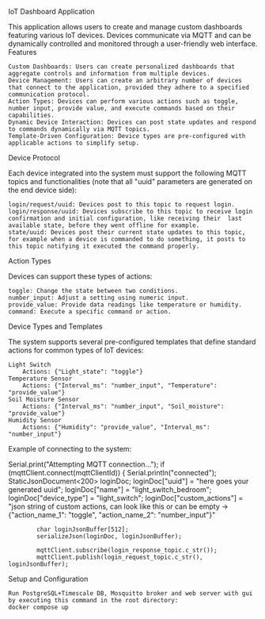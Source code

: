 IoT Dashboard Application

This application allows users to create and manage custom dashboards featuring various IoT devices. Devices communicate via MQTT and can be dynamically controlled and monitored through a user-friendly web interface.
Features

    Custom Dashboards: Users can create personalized dashboards that aggregate controls and information from multiple devices.
    Device Management: Users can create an arbitrary number of devices that connect to the application, provided they adhere to a specified communication protocol.
    Action Types: Devices can perform various actions such as toggle, number input, provide value, and execute commands based on their capabilities.
    Dynamic Device Interaction: Devices can post state updates and respond to commands dynamically via MQTT topics.
    Template-Driven Configuration: Device types are pre-configured with applicable actions to simplify setup.

Device Protocol

Each device integrated into the system must support the following MQTT topics and functionalities (note that all "uuid" parameters are generated on the end device side):

    login/request/uuid: Devices post to this topic to request login.
    login/response/uuid: Devices subscribe to this topic to receive login confirmation and initial configuration, like receiving their  last available state, before they went offline for example.
    state/uuid: Devices post their current state updates to this topic, for example when a device is commanded to do something, it posts to this topic notifying it executed the command properly.

Action Types

Devices can support these types of actions:

    toggle: Change the state between two conditions.
    number_input: Adjust a setting using numeric input.
    provide_value: Provide data readings like temperature or humidity.
    command: Execute a specific command or action.

Device Types and Templates

The system supports several pre-configured templates that define standard actions for common types of IoT devices:

    Light Switch
        Actions: {"Light_state": "toggle"}
    Temperature Sensor
        Actions: {"Interval_ms": "number_input", "Temperature": "provide_value"}
    Soil Moisture Sensor
        Actions: {"Interval_ms": "number_input", "Soil_moisture": "provide_value"}
    Humidity Sensor
        Actions: {"Humidity": "provide_value", "Interval_ms": "number_input"}
    
Example of connecting to the system:

 Serial.print("Attempting MQTT connection...");
        if (mqttClient.connect(mqttClientId)) {
            Serial.println("connected");
            StaticJsonDocument<200> loginDoc;
            loginDoc["uuid"] = "here goes your generated uuid";
            loginDoc["name"] = "light_switch_bedroom";
            loginDoc["device_type"] = "light_switch";
            loginDoc["custom_actions"] = "json string of custom actions, can look like this or can be empty -> 
            {"action_name_1": "toggle", "action_name_2": "number_input"}"

            char loginJsonBuffer[512];
            serializeJson(loginDoc, loginJsonBuffer);

            mqttClient.subscribe(login_response_topic.c_str());
            mqttClient.publish(login_request_topic.c_str(), loginJsonBuffer);

Setup and Configuration

    Run PostgreSQL+Timescale DB, Mosquitto broker and web server with gui by executing this command in the root directory: 
    docker compose up
